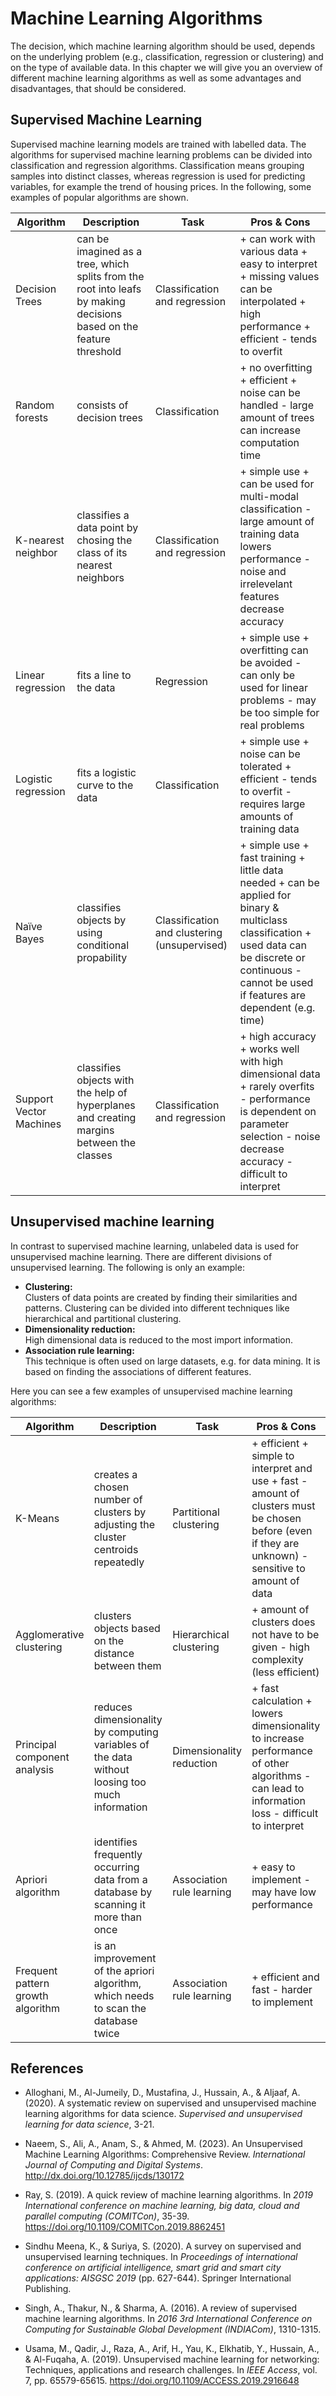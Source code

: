# Machine Learning Algorithms

The decision, which machine learning algorithm should be used, depends on the underlying problem (e.g., classification, regression or clustering) and on the type of available data.
In this chapter we will give you an overview of different machine learning algorithms as well as some advantages and disadvantages, that should be considered.

## Supervised Machine Learning

Supervised machine learning models are trained with labelled data.
The algorithms for supervised machine learning problems can be divided into classification and regression algorithms.
Classification means grouping samples into distinct classes, whereas regression is used for predicting variables, for example the trend of housing prices.
In the following, some examples of popular algorithms are shown.

|Algorithm|Description|Task|Pros & Cons|
|---------|-----------|-----------|-----------|
|Decision Trees|can be imagined as a tree, which splits from the root into leafs by making decisions based on the feature threshold|Classification and regression|+ can work with various data + easy to interpret + missing values can be interpolated + high performance + efficient - tends to overfit |
|Random forests|consists of decision trees|Classification|+ no overfitting + efficient + noise can be handled - large amount of trees can increase computation time|
|K-nearest neighbor|classifies a data point by chosing the class of its nearest neighbors|Classification and regression|+ simple use + can be used for multi-modal classification - large amount of training data lowers performance - noise and irrelevelant features decrease accuracy|
|Linear regression|fits a line to the data|Regression|+ simple use + overfitting can be avoided - can only be used for linear problems - may be too simple for real problems|
|Logistic regression|fits a logistic curve to the data|Classification|+ simple use + noise can be tolerated + efficient - tends to overfit - requires large amounts of training data|
|Naïve Bayes|classifies objects by using conditional propability|Classification and clustering (unsupervised)|+ simple use + fast training + little data needed + can be applied for binary & multiclass classification + used data can be discrete or continuous - cannot be used if features are dependent (e.g. time)|
|Support Vector Machines|classifies objects with the help of hyperplanes and creating margins between the classes|Classification and regression|+ high accuracy + works well with high dimensional data + rarely overfits - performance is dependent on parameter selection - noise decrease accuracy - difficult to interpret|

## Unsupervised machine learning

In contrast to supervised machine learning, unlabeled data is used for unsupervised machine learning. There are different divisions of unsupervised learning. The following is only an example:
- **Clustering:**  
    Clusters of data points are created by finding their similarities and patterns. Clustering can be divided into different techniques like hierarchical and partitional clustering.
- **Dimensionality reduction:**  
    High dimensional data is reduced to the most import information.
- **Association rule learning:**  
    This technique is often used on large datasets, e.g. for data mining. It is based on finding the associations of different features.

Here you can see a few examples of unsupervised machine learning algorithms:

|Algorithm|Description|Task|Pros & Cons|
|---------|-----------|-----------|-----------|
|K-Means|creates a chosen number of clusters by adjusting the cluster centroids repeatedly|Partitional clustering|+ efficient + simple to interpret and use + fast - amount of clusters must be chosen before (even if they are unknown) - sensitive to amount of data|
|Agglomerative clustering|clusters objects based on the distance between them|Hierarchical clustering|+ amount of clusters does not have to be given - high complexity (less efficient)|
|Principal component analysis|reduces dimensionality by computing variables of the data without loosing too much information|Dimensionality reduction|+ fast calculation + lowers dimensionality to increase performance of other algorithms - can lead to information loss - difficult to interpret|
|Apriori algorithm|identifies frequently occurring data from  a database by scanning it more than once|Association rule learning|+ easy to implement - may have low performance|
|Frequent pattern growth algorithm|is an improvement of the apriori algorithm, which needs to scan the database twice|Association rule learning|+ efficient and fast - harder to implement|

## References

- Alloghani, M., Al-Jumeily, D., Mustafina, J., Hussain, A., & Aljaaf, A. (2020). A systematic review on supervised and unsupervised machine learning algorithms for data science. *Supervised and unsupervised learning for data science*, 3-21.

- Naeem, S., Ali, A., Anam, S., & Ahmed, M. (2023). An Unsupervised Machine Learning Algorithms: Comprehensive Review. *International Journal of Computing and Digital Systems*. http://dx.doi.org/10.12785/ijcds/130172

- Ray, S. (2019). A quick review of machine learning algorithms. In *2019 International conference on machine learning, big data, cloud and parallel computing (COMITCon)*, 35-39. https://doi.org/10.1109/COMITCon.2019.8862451

- Sindhu Meena, K., & Suriya, S. (2020). A survey on supervised and unsupervised learning techniques. In *Proceedings of international conference on artificial intelligence, smart grid and smart city applications: AISGSC 2019* (pp. 627-644). Springer International Publishing.

- Singh, A., Thakur, N., & Sharma, A. (2016). A review of supervised machine learning algorithms. In *2016 3rd International Conference on Computing for Sustainable Global Development (INDIACom)*, 1310-1315.

- Usama, M., Qadir, J., Raza, A., Arif, H., Yau, K., Elkhatib, Y., Hussain, A., & Al-Fuqaha, A. (2019). Unsupervised machine learning for networking: Techniques, applications and research challenges. In *IEEE Access*, vol. 7, pp. 65579-65615. https://doi.org/10.1109/ACCESS.2019.2916648